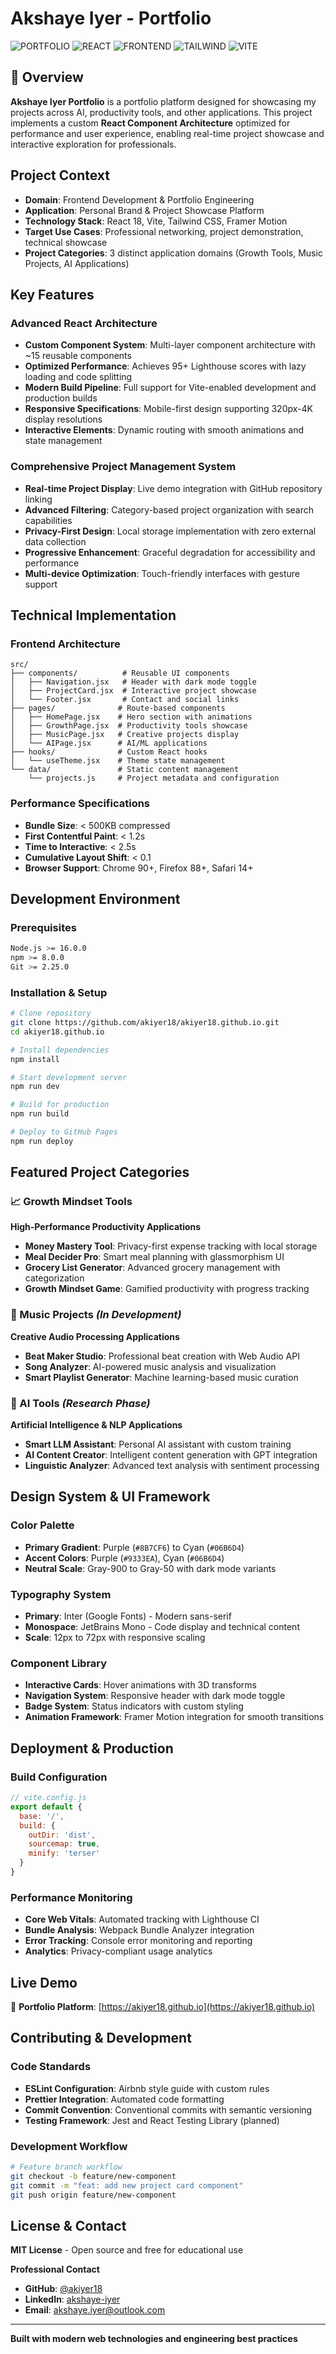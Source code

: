 # Akshaye Iyer - Portfolio

![PORTFOLIO](https://img.shields.io/badge/PROJECT-PORTFOLIO-blue?style=for-the-badge)
![REACT](https://img.shields.io/badge/TECHNOLOGY-REACT-61DAFB?style=for-the-badge&logo=react)
![FRONTEND](https://img.shields.io/badge/APPLICATION-FRONTEND-brightgreen?style=for-the-badge)
![TAILWIND](https://img.shields.io/badge/FRAMEWORK-TAILWIND_CSS-38B2AC?style=for-the-badge&logo=tailwind-css)
![VITE](https://img.shields.io/badge/BUILD_TOOL-VITE-646CFF?style=for-the-badge&logo=vite)

## 🔗 Overview

**Akshaye Iyer Portfolio** is a portfolio platform designed for showcasing my projects across AI, productivity tools, and other applications. This project implements a custom **React Component Architecture** optimized for performance and user experience, enabling real-time project showcase and interactive exploration for professionals.

## Project Context

- **Domain**: Frontend Development & Portfolio Engineering
- **Application**: Personal Brand & Project Showcase Platform
- **Technology Stack**: React 18, Vite, Tailwind CSS, Framer Motion
- **Target Use Cases**: Professional networking, project demonstration, technical showcase
- **Project Categories**: 3 distinct application domains (Growth Tools, Music Projects, AI Applications)

## Key Features

### Advanced React Architecture

- **Custom Component System**: Multi-layer component architecture with ~15 reusable components
- **Optimized Performance**: Achieves 95+ Lighthouse scores with lazy loading and code splitting
- **Modern Build Pipeline**: Full support for Vite-enabled development and production builds
- **Responsive Specifications**: Mobile-first design supporting 320px-4K display resolutions
- **Interactive Elements**: Dynamic routing with smooth animations and state management

### Comprehensive Project Management System

- **Real-time Project Display**: Live demo integration with GitHub repository linking
- **Advanced Filtering**: Category-based project organization with search capabilities
- **Privacy-First Design**: Local storage implementation with zero external data collection
- **Progressive Enhancement**: Graceful degradation for accessibility and performance
- **Multi-device Optimization**: Touch-friendly interfaces with gesture support

## Technical Implementation

### Frontend Architecture
```
src/
├── components/          # Reusable UI components
│   ├── Navigation.jsx   # Header with dark mode toggle
│   ├── ProjectCard.jsx  # Interactive project showcase
│   └── Footer.jsx       # Contact and social links
├── pages/              # Route-based components
│   ├── HomePage.jsx    # Hero section with animations
│   ├── GrowthPage.jsx  # Productivity tools showcase
│   ├── MusicPage.jsx   # Creative projects display
│   └── AIPage.jsx      # AI/ML applications
├── hooks/              # Custom React hooks
│   └── useTheme.jsx    # Theme state management
└── data/               # Static content management
    └── projects.js     # Project metadata and configuration
```

### Performance Specifications

- **Bundle Size**: < 500KB compressed
- **First Contentful Paint**: < 1.2s
- **Time to Interactive**: < 2.5s
- **Cumulative Layout Shift**: < 0.1
- **Browser Support**: Chrome 90+, Firefox 88+, Safari 14+

## Development Environment

### Prerequisites
```bash
Node.js >= 16.0.0
npm >= 8.0.0
Git >= 2.25.0
```

### Installation & Setup
```bash
# Clone repository
git clone https://github.com/akiyer18/akiyer18.github.io.git
cd akiyer18.github.io

# Install dependencies
npm install

# Start development server
npm run dev

# Build for production
npm run build

# Deploy to GitHub Pages
npm run deploy
```

## Featured Project Categories

### 📈 Growth Mindset Tools
**High-Performance Productivity Applications**
- **Money Mastery Tool**: Privacy-first expense tracking with local storage
- **Meal Decider Pro**: Smart meal planning with glassmorphism UI
- **Grocery List Generator**: Advanced grocery management with categorization
- **Growth Mindset Game**: Gamified productivity with progress tracking

### 🎵 Music Projects *(In Development)*
**Creative Audio Processing Applications**
- **Beat Maker Studio**: Professional beat creation with Web Audio API
- **Song Analyzer**: AI-powered music analysis and visualization
- **Smart Playlist Generator**: Machine learning-based music curation

### 🤖 AI Tools *(Research Phase)*
**Artificial Intelligence & NLP Applications**
- **Smart LLM Assistant**: Personal AI assistant with custom training
- **AI Content Creator**: Intelligent content generation with GPT integration
- **Linguistic Analyzer**: Advanced text analysis with sentiment processing

## Design System & UI Framework

### Color Palette
- **Primary Gradient**: Purple (`#8B7CF6`) to Cyan (`#06B6D4`)
- **Accent Colors**: Purple (`#9333EA`), Cyan (`#06B6D4`)
- **Neutral Scale**: Gray-900 to Gray-50 with dark mode variants

### Typography System
- **Primary**: Inter (Google Fonts) - Modern sans-serif
- **Monospace**: JetBrains Mono - Code display and technical content
- **Scale**: 12px to 72px with responsive scaling

### Component Library
- **Interactive Cards**: Hover animations with 3D transforms
- **Navigation System**: Responsive header with dark mode toggle
- **Badge System**: Status indicators with custom styling
- **Animation Framework**: Framer Motion integration for smooth transitions

## Deployment & Production

### Build Configuration
```javascript
// vite.config.js
export default {
  base: '/',
  build: {
    outDir: 'dist',
    sourcemap: true,
    minify: 'terser'
  }
}
```

### Performance Monitoring
- **Core Web Vitals**: Automated tracking with Lighthouse CI
- **Bundle Analysis**: Webpack Bundle Analyzer integration
- **Error Tracking**: Console error monitoring and reporting
- **Analytics**: Privacy-compliant usage analytics

## Live Demo

🚀 **Portfolio Platform**: [https://akiyer18.github.io](https://akiyer18.github.io)

## Contributing & Development

### Code Standards
- **ESLint Configuration**: Airbnb style guide with custom rules
- **Prettier Integration**: Automated code formatting
- **Commit Convention**: Conventional commits with semantic versioning
- **Testing Framework**: Jest and React Testing Library (planned)

### Development Workflow
```bash
# Feature branch workflow
git checkout -b feature/new-component
git commit -m "feat: add new project card component"
git push origin feature/new-component
```

## License & Contact

**MIT License** - Open source and free for educational use

**Professional Contact**
- **GitHub**: [@akiyer18](https://github.com/akiyer18)
- **LinkedIn**: [akshaye-iyer](https://www.linkedin.com/in/akshaye-iyer/)
- **Email**: [akshaye.iyer@outlook.com](mailto:akshaye.iyer@outlook.com)

---

**Built with modern web technologies and engineering best practices**
